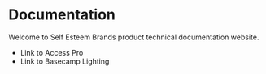 # Documentation

Welcome to Self Esteem Brands product technical documentation website.

* Link to Access Pro
* Link to Basecamp Lighting
